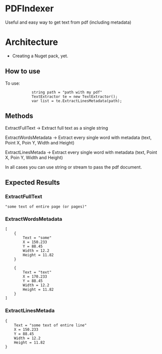 PDFIndexer
===============


Useful and easy way to get text from pdf (including metadata)


# Architecture #

 * Creating a Nuget pack, yet.


## How to use ##

To use:
``` CSharp
            string path = "path with my pdf"
            TextExtractor te = new TextExtractor();
            var list = te.ExtractLinesMetadata(path);
```



## Methods ##

ExtractFullText -> Extract full text as a single string

ExtractWordsMetadata -> Extract every single word with metadata (text, Point X, Poin Y, Width and Height)

ExtractLinesMetada -> Extract every single word with metadata (text, Point X, Poin Y, Width and Height)


In all cases you can use string or stream to pass the pdf document.


## Expected Results ##

### ExtractFullText ###
``` CSharp
"some text of entire page (or pages)"
```

### ExtractWordsMetadata ###
``` CSharp
[
    {
        Text = "some"
        X = 150.233
        Y = 88.45
        Width = 12.2
        Height = 11.82
    }

    {
        Text = "text"
        X = 170.233
        Y = 88.45
        Width = 12.2
        Height = 11.82
    }
]
```

### ExtractLinesMetada ###
``` CSharp
{
    Text = "some text of entire line"
    X = 150.233
    Y = 88.45
    Width = 12.2
    Height = 11.82
}
```
